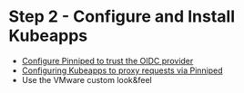 # Step 2 - Configure and Install Kubeapps

- [Configure Pinniped to trust the OIDC provider](https://github.com/kubeapps/kubeapps/blob/master/docs/user/using-an-OIDC-provider-with-pinniped.md#configure-pinniped-to-trust-your-oidc-identity-provider)
- [Configuring Kubeapps to proxy requests via Pinniped](https://github.com/kubeapps/kubeapps/blob/master/docs/user/using-an-OIDC-provider-with-pinniped.md#configuring-kubeapps-to-proxy-requests-via-pinniped)
- Use the VMware custom look&feel <!-- Undocumented -->
